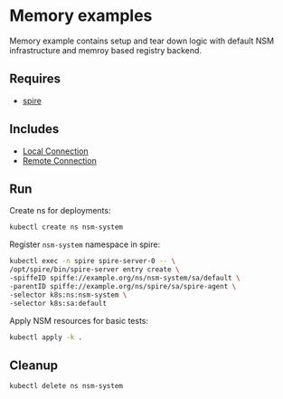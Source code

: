 # Memory examples

Memory example contains setup and tear down logic with default NSM infrastructure and memroy based registry backend.

## Requires

- [spire](../spire)

## Includes

- [Local Connection](../LocalConnection)
- [Remote Connection](../RemoteConnection)

## Run

Create ns for deployments:
```bash
kubectl create ns nsm-system
```

Register `nsm-system` namespace in spire:

```bash
kubectl exec -n spire spire-server-0 -- \
/opt/spire/bin/spire-server entry create \
-spiffeID spiffe://example.org/ns/nsm-system/sa/default \
-parentID spiffe://example.org/ns/spire/sa/spire-agent \
-selector k8s:ns:nsm-system \
-selector k8s:sa:default
```
Apply NSM resources for basic tests:

```bash
kubectl apply -k .
```

## Cleanup

```bash
kubectl delete ns nsm-system
```
